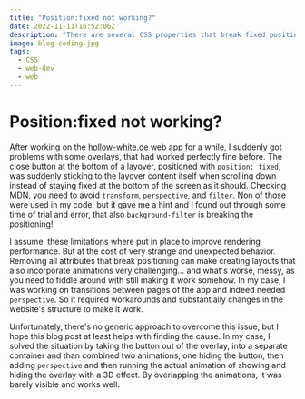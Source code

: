 ```yaml
---
title: "Position:fixed not working?"
date: 2022-11-11T16:52:06Z
description: "There are several CSS properties that break fixed positioning: transform, perspective, filter, and background-filter."
image: blog-coding.jpg
tags:
  - CSS
  - web-dev
  - web
---
```

# Position:fixed not working?

After working on the [hollow-white.de](https://hollow-white.de) web app for a while, I suddenly got problems with some overlays, that had worked perfectly fine before. The close button at the bottom of a layover, positioned with `position: fixed`,  was suddenly sticking to the layover content itself when scrolling down instead of staying fixed at the bottom of the screen as it should. Checking [MDN](https://developer.mozilla.org/en-US/docs/Web/CSS/position), you need to avoid `transform`, `perspective`, and `filter`. Non of those were used in my code, but it gave me a hint and I found out through some time of trial and error, that also `background-filter` is breaking the positioning!

I assume, these limitations where put in place to improve rendering performance. But at the cost of very strange and unexpected behavior. Removing all attributes that break positioning can make creating layouts that also incorporate animations very challenging... and what's worse, messy, as you need to fiddle around with still making it work somehow. In my case, I was working on transitions between pages of the app and indeed needed `perspective`. So it required workarounds and substantially changes in the website's structure to make it work. 

Unfortunately, there's no generic approach to overcome this issue, but I hope this blog post at least helps with finding the cause. In my case, I solved the situation by taking the button out of the overlay, into a separate container and than combined two animations, one hiding the button, then adding `perspective` and then running the actual animation of showing and hiding the overlay with a 3D effect. By overlapping the animations, it was barely visible and works well.
